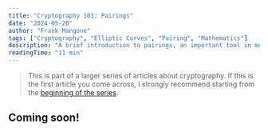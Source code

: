 ```yaml
---
title: "Cryptography 101: Pairings"
date: "2024-05-20"
author: "Frank Mangone"
tags: ["Cryptography", "Elliptic Curves", "Pairing", "Mathematics"]
description: "A brief introduction to pairings, an important tool in modern cryptography"
readingTime: "11 min"
---
```


> This is part of a larger series of articles about cryptography. If this is the first article you come across, I strongly recommend starting from the [beginning of the series](/en/blog/cryptography-101/where-to-start).

## Coming soon!
